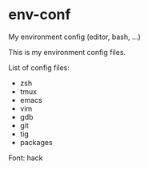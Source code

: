 # env-conf
My environment config (editor, bash, ...)

This is my environment config files.

List of config files:
 * zsh
 * tmux
 * emacs
 * vim
 * gdb
 * git
 * tig
 * packages

Font: hack
